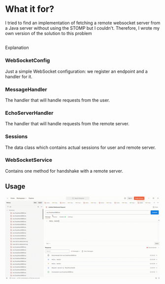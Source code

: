 # What it for?
I tried to find an implementation of fetching a remote websocket server from a Java server without using the STOMP but I couldn't. Therefore, I wrote my own version of the solution to this problem
##
Explanation
### WebSocketConfig
Just a simple WebSocket configuration: we register an endpoint and a handler for it.
### MessageHandler
The handler that will handle requests from the user.
### EchoServerHandler
The handler that will handle requests from the remote server.
### Sessions
The data class which contains actual sessions for user and remote server.
### WebSocketService
Contains one method for handshake with a remote server.
## Usage
![](https://github.com/rubinho-m/WebSocketProxyWithoutStompExample/blob/master/media/ws.gif)
